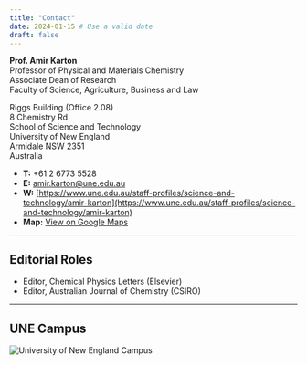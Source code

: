 ```yaml
---
title: "Contact"
date: 2024-01-15 # Use a valid date
draft: false
---
```


**Prof. Amir Karton**  
Professor of Physical and Materials Chemistry  
Associate Dean of Research  
Faculty of Science, Agriculture, Business and Law

Riggs Building (Office 2.08)  
8 Chemistry Rd  
School of Science and Technology  
University of New England  
Armidale NSW 2351  
Australia

*   **T:** +61 2 6773 5528
*   **E:** [amir.karton@une.edu.au](mailto:amir.karton@une.edu.au)
*   **W:** [https://www.une.edu.au/staff-profiles/science-and-technology/amir-karton](https://www.une.edu.au/staff-profiles/science-and-technology/amir-karton)
*   **Map:** [View on Google Maps](https://g.co/kgs/sPZvg6a)

---

## Editorial Roles

*   Editor, Chemical Physics Letters (Elsevier)
*   Editor, Australian Journal of Chemistry (CSIRO)

---

## UNE Campus

![University of New England Campus](/images/une.jpg "UNE Campus")
